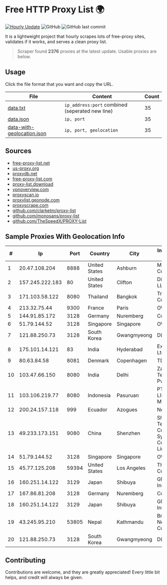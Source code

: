 
# Free HTTP Proxy List 🌍

[![Hourly Update](https://github.com/mertguvencli/http-proxy-list/actions/workflows/main.yml/badge.svg?branch=main)](https://github.com/mertguvencli/http-proxy-list/actions/workflows/main.yml)
![GitHub](https://img.shields.io/github/license/mertguvencli/http-proxy-list)
![GitHub last commit](https://img.shields.io/github/last-commit/mertguvencli/http-proxy-list)

It is a lightweight project that hourly scrapes lots of free-proxy sites, validates if it works, and serves a clean proxy list.


> Scraper found **2376** proxies at the latest update. Usable proxies are below.

## Usage

Click the file format that you want and copy the URL.


|File|Content|Count|
|----|-------|-----|
|[data.txt](https://raw.githubusercontent.com/mertguvencli/http-proxy-list/main/proxy-list/data.txt)|`ip_address:port` combined (seperated new line)|35|
|[data.json](https://raw.githubusercontent.com/mertguvencli/http-proxy-list/main/proxy-list/data.json)|`ip, port`|35|
|[data-with-geolocation.json](https://raw.githubusercontent.com/mertguvencli/http-proxy-list/main/proxy-list/data-with-geolocation.json)|`ip, port, geolocation`|35|

## Sources

* [free-proxy-list.net](https://free-proxy-list.net)
* [us-proxy.org](https://www.us-proxy.org)
* [proxydb.net](http://proxydb.net)
* [free-proxy-list.com](https://free-proxy-list.com/?page=&port=&type%5B%5D=http&type%5B%5D=https&up_time=0&search=Search)
* [proxy-list.download](https://www.proxy-list.download/HTTP)
* [vpnoverview.com](https://vpnoverview.com/privacy/anonymous-browsing/free-proxy-servers)
* [proxyscan.io](https://www.proxyscan.io)
* [proxylist.geonode.com](https://proxylist.geonode.com/api/proxy-list?limit=300&page=1&sort_by=lastChecked&sort_type=desc&protocols=http,https)
* [proxyscrape.com](https://api.proxyscrape.com/v2/?request=displayproxies&protocol=http&timeout=10000&country=all&ssl=all&anonymity=all)
* [github.com/clarketm/proxy-list](https://raw.githubusercontent.com/clarketm/proxy-list/master/proxy-list-raw.txt)
* [github.com/monosans/proxy-list](https://raw.githubusercontent.com/monosans/proxy-list/main/proxies/http.txt)
* [github.com/TheSpeedX/PROXY-List](https://raw.githubusercontent.com/TheSpeedX/PROXY-List/master/http.txt)


## Sample Proxies With Geolocation Info

|#|Ip|Port|Country|City|Internet Service Provider|
|-|--|----|-------|----|-------------------------|
|1|20.47.108.204|8888|United States|Ashburn|Microsoft Corporation|
|2|157.245.222.183|80|United States|Clifton|DigitalOcean, LLC|
|3|171.103.58.122|8080|Thailand|Bangkok|True Internet Co., Ltd.|
|4|213.32.75.44|9300|France|Paris|OVH SAS|
|5|144.91.85.172|3128|Germany|Nuremberg|Contabo GmbH|
|6|51.79.144.52|3128|Singapore|Singapore|OVH SAS|
|7|121.88.250.73|3128|South Korea|Gwangmyeong|DLIVE|
|8|175.101.14.121|83|India|Hyderabad|ExcellMedia Pvt Ltd|
|9|80.63.84.58|8081|Denmark|Copenhagen|TDC A/S|
|10|103.47.66.150|8080|India|Delhi|Zapbytes Technologies Pvt. Ltd|
|11|103.106.219.77|8080|Indonesia|Pasuruan|PT. ARTHA LINTAS DATA MANDIRI|
|12|200.24.157.118|999|Ecuador|Azogues|Nedetel S.A.|
|13|49.233.173.151|9080|China|Shenzhen|Shenzhen Tencent Computer Systems Company Limited|
|14|51.79.144.52|3128|Singapore|Singapore|OVH SAS|
|15|45.77.125.208|59394|United States|Los Angeles|The Constant Company|
|16|160.251.14.122|3129|Japan|Shibuya|GMO Internet, Inc|
|17|167.86.81.208|3128|Germany|Nuremberg|Contabo GmbH|
|18|160.251.14.122|3129|Japan|Shibuya|GMO Internet, Inc|
|19|43.245.95.210|53805|Nepal|Kathmandu|BroadLink Networks and Communications|
|20|121.88.250.73|3128|South Korea|Gwangmyeong|DLIVE|



## Contributing

Contributions are welcome, and they are greatly appreciated! Every
little bit helps, and credit will always be given.

